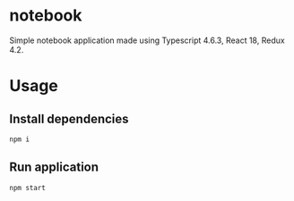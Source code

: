 # notebook

Simple notebook application made using Typescript 4.6.3, React 18, Redux 4.2.

# Usage

## Install dependencies

```bash
npm i
```

## Run application

```bash
npm start
```


